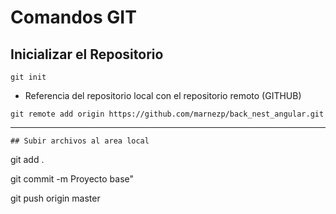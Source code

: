 # Comandos GIT

## Inicializar el Repositorio
```
git init
```
- Referencia del repositorio local con el repositorio remoto (GITHUB)
```
git remote add origin https://github.com/marnezp/back_nest_angular.git
````
--------------------------------------------------
```
## Subir archivos al area local

```
git add .

git commit -m Proyecto base"

git push origin master
```

